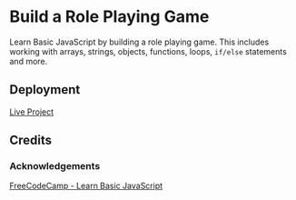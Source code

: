 # Build a Role Playing Game
Learn Basic JavaScript by building a role playing game.  This includes working with arrays, strings, objects, functions, loops, `if/else` statements and more.

## Deployment

[Live Project](https://derektypist.github.io/build-a-role-playing-game)

## Credits

### Acknowledgements

[FreeCodeCamp - Learn Basic JavaScript ](https://www.freecodecamp.org/learn/javascript-algorithms-and-data-structures-v8/)
